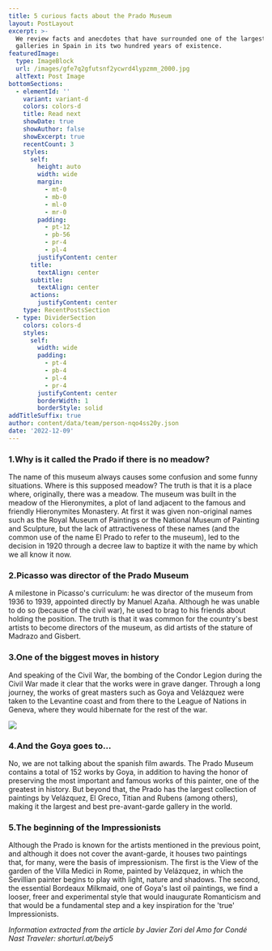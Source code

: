 ```yaml
---
title: 5 curious facts about the Prado Museum
layout: PostLayout
excerpt: >-
  We review facts and anecdotes that have surrounded one of the largest
  galleries in Spain in its two hundred years of existence.
featuredImage:
  type: ImageBlock
  url: /images/gfe7q2gfutsnf2ycwrd4lypzmm_2000.jpg
  altText: Post Image
bottomSections:
  - elementId: ''
    variant: variant-d
    colors: colors-d
    title: Read next
    showDate: true
    showAuthor: false
    showExcerpt: true
    recentCount: 3
    styles:
      self:
        height: auto
        width: wide
        margin:
          - mt-0
          - mb-0
          - ml-0
          - mr-0
        padding:
          - pt-12
          - pb-56
          - pr-4
          - pl-4
        justifyContent: center
      title:
        textAlign: center
      subtitle:
        textAlign: center
      actions:
        justifyContent: center
    type: RecentPostsSection
  - type: DividerSection
    colors: colors-d
    styles:
      self:
        width: wide
        padding:
          - pt-4
          - pb-4
          - pl-4
          - pr-4
        justifyContent: center
        borderWidth: 1
        borderStyle: solid
addTitleSuffix: true
author: content/data/team/person-nqo4ss20y.json
date: '2022-12-09'
---
```

### 1.Why is it called the Prado if there is no meadow?

The name of this museum always causes some confusion and some funny situations. Where is this supposed meadow? The truth is that it is a place where, originally, there was a meadow. The museum was built in the meadow of the Hieronymites, a plot of land adjacent to the famous and friendly Hieronymites Monastery. At first it was given non-original names such as the Royal Museum of Paintings or the National Museum of Painting and Sculpture, but the lack of attractiveness of these names (and the common use of the name El Prado to refer to the museum), led to the decision in 1920 through a decree law to baptize it with the name by which we all know it now.

### 2.Picasso was director of the Prado Museum

A milestone in Picasso's curriculum: he was director of the museum from 1936 to 1939, appointed directly by Manuel Azaña. Although he was unable to do so (because of the civil war), he used to brag to his friends about holding the position. The truth is that it was common for the country's best artists to become directors of the museum, as did artists of the stature of Madrazo and Gisbert.

### 3.One of the biggest moves in history

And speaking of the Civil War, the bombing of the Condor Legion during the Civil War made it clear that the works were in grave danger. Through a long journey, the works of great masters such as Goya and Velázquez were taken to the Levantine coast and from there to the League of Nations in Geneva, where they would hibernate for the rest of the war.

![](https://media.theobjective.com/app/uploads/2022/07/055402/museo-del-prado-guerra-1-1.jpeg)

### 4.And the Goya goes to...

No, we are not talking about the spanish film awards. The Prado Museum contains a total of 152 works by Goya, in addition to having the honor of preserving the most important and famous works of this painter, one of the greatest in history. But beyond that, the Prado has the largest collection of paintings by Velázquez, El Greco, Titian and Rubens (among others), making it the largest and best pre-avant-garde gallery in the world.

### 5.The beginning of the Impressionists

Although the Prado is known for the artists mentioned in the previous point, and although it does not cover the avant-garde, it houses two paintings that, for many, were the basis of impressionism. The first is the View of the garden of the Villa Medici in Rome, painted by Velázquez, in which the Sevillian painter begins to play with light, nature and shadows. The second, the essential Bordeaux Milkmaid, one of Goya's last oil paintings, we find a looser, freer and experimental style that would inaugurate Romanticism and that would be a fundamental step and a key inspiration for the 'true' Impressionists.

*Information extracted from the article by Javier Zori del Amo for Condé Nast Traveler: shorturl.at/beiy5*
